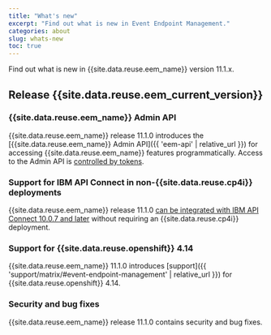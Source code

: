 ```yaml
---
title: "What's new"
excerpt: "Find out what is new in Event Endpoint Management."
categories: about
slug: whats-new
toc: true
---
```


Find out what is new in {{site.data.reuse.eem_name}} version 11.1.x.

## Release {{site.data.reuse.eem_current_version}}

### {{site.data.reuse.eem_name}} Admin API

{{site.data.reuse.eem_name}} release 11.1.0 introduces the [{{site.data.reuse.eem_name}} Admin API]({{ 'eem-api' | relative_url }}) for accessing {{site.data.reuse.eem_name}} features programmatically. Access to the Admin API is [controlled by tokens](../../security/api-tokens).

### Support for IBM API Connect in non-{{site.data.reuse.cp4i}} deployments

{{site.data.reuse.eem_name}} release 11.1.0 [can be integrated with IBM API Connect 10.0.7 and later](../../integrating-with-apic/overview) without requiring an {{site.data.reuse.cp4i}} deployment.

### Support for {{site.data.reuse.openshift}} 4.14

{{site.data.reuse.eem_name}} 11.1.0 introduces [support]({{ 'support/matrix/#event-endpoint-management' | relative_url }}) for {{site.data.reuse.openshift}} 4.14.

### Security and bug fixes

{{site.data.reuse.eem_name}} release 11.1.0 contains security and bug fixes.

